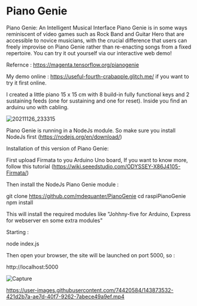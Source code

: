 Piano Genie
==============

Piano Genie: An Intelligent Musical Interface
Piano Genie is in some ways reminiscent of video games such as Rock Band and Guitar Hero that are accessible to novice musicians, with the crucial difference that users can freely improvise on Piano Genie rather than re-enacting songs from a fixed repertoire. You can try it out yourself via our interactive web demo!

Refernce :  https://magenta.tensorflow.org/pianogenie

My demo online :  https://useful-fourth-crabapple.glitch.me/ if you want to try it first online.

I created  a little piano 15 x 15 cm with 8 build-in fully functional keys and 2 sustaining feeds (one for sustaining and one for reset).  Inside you find an arduinu uno with cabling.




![20211126_233315](https://user-images.githubusercontent.com/74420584/143864470-9432c38c-83ac-40ac-b75c-7bd80e60490b.jpg)


Piano Genie is running in a NodeJs module.  So make sure you install NodeJs first (https://nodejs.org/en/download/)


Installation of this version of Piano Genie:


First upload Firmata to you Arduino Uno board,  If you want to know more, follow this tutorial (https://wiki.seeedstudio.com/ODYSSEY-X86J4105-Firmata/)

Then install the NodeJs Piano Genie module :

git clone https://github.com/mdequanter/PianoGenie
cd raspiPianoGenie
npm install

This will install the required modules like "Johhny-five for Arduino,  Express for webserver en some extra modules"

Starting  :

node index.js

Then open your browser, the site will be launched on port 5000, so :

http://localhost:5000

![Capture](https://user-images.githubusercontent.com/74420584/143866038-cb0e37bd-ed7a-4a2f-85df-6a1f6ba3d59e.PNG)



https://user-images.githubusercontent.com/74420584/143873532-421d2b7a-ae7d-40f7-9262-7abece49a9ef.mp4

